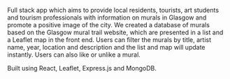 Full stack app which aims to provide local residents, tourists, art students and tourism professionals with information on murals in Glasgow and promote a positive image of the city. We created a database of murals based on the Glasgow mural trail website, which are presented in a list and a Leaflet map in the front end. Users can filter the murals by title, artist name, year, location and description and the list and map will update instantly. Users can also like or unlike a mural.

Built using React, Leaflet, Express.js and MongoDB.
